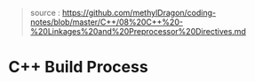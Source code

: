 > source : https://github.com/methylDragon/coding-notes/blob/master/C++/08%20C++%20-%20Linkages%20and%20Preprocessor%20Directives.md

# C++ Build Process
